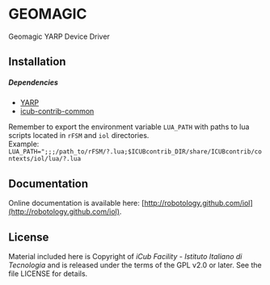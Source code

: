 GEOMAGIC
===

Geomagic YARP Device Driver

## Installation

##### Dependencies
- [YARP](https://github.com/robotology/yarp)
- [icub-contrib-common](https://github.com/robotology/icub-contrib-common)

Remember to export the environment variable `LUA_PATH` with paths to lua scripts
located in `rFSM` and `iol` directories.<br>
Example: `LUA_PATH=";;;/path_to/rFSM/?.lua;$ICUBcontrib_DIR/share/ICUBcontrib/contexts/iol/lua/?.lua`

## Documentation

Online documentation is available here: [http://robotology.github.com/iol](http://robotology.github.com/iol).

## License

Material included here is Copyright of _iCub Facility - Istituto Italiano di
Tecnologia_ and is released under the terms of the GPL v2.0 or later.
See the file LICENSE for details.
